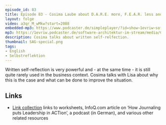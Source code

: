 ```yaml
---
episode_id: 83
title: Episode 83 - Cosima Laube about D.A.R.E. more, F.E.A.R. less and Journaling
layout: folge
video: a3qr_M_wMkw?start=2088
embedded-mp3: https://www.podcaster.de/simpleplayer/?id=show~1evriw~software-architektur-im-stream~pod-1be5d4c9aac46beb78998d19e6&v=1634663608
mp3: https://1evriw.podcaster.de/software-architektur-im-stream/media/CosimaLaubeDAREMoreFEARLessJournaling.mp3
description: Cosima talks about written self-relfection.
thumbnail: SAG-special.png
tags:
- English
- Selbstreflektion
---
```


Written self-reflection is very powerful and - at the same time - it
is still quite rarely used in the business context. Cosima talks with
Lisa about why this is the case and what can be done to improve the
situation.

## Links

* [Link
collection](https://www.respectandadapt.rocks/business-journaling)
links to worksheets, InfoQ.com article on ‘How Journaling puts
Leadership in ACTion’, a podcast (in German), and various other related
resources
